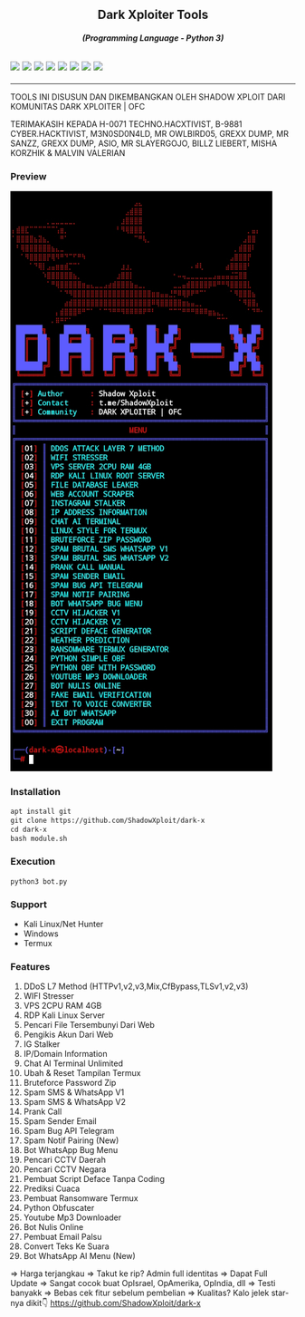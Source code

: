 <h2 align="center">Dark Xploiter Tools</h2>
<em><h4 align="center">(Programming Language - Python 3)</h4></em>

 <h2><img src="https://img.shields.io/badge/Author-./Shadow Xploit-blueviolet"/>
<img src="https://img.shields.io/badge/Tool-DarkX-red"/>
<img src="https://img.shields.io/badge/Made%20with-Python%20and%20Bash-yellowgreen"/> <img src="https://img.shields.io/badge/Version-3.7-9cf"/>
<img src="https://img.shields.io/github/issues/ShadowXploit/dark-x.svg?color=%23ff0000"/> <img
<img src="https://img.shields.io/github/forks/ShadowXploit/dark-x.svg?color=%23ffff00"/> <img
<img src="https://img.shields.io/github/stars/ShadowXploit/dark-x.svg?color=%23ff3300"/> <img
<img src="https://img.shields.io/github/license/ShadowXploit/dark-x.svg?color=%230000ff"/> <img
</center>
  </h2>
  <hr>


TOOLS INI DISUSUN DAN DIKEMBANGKAN OLEH SHADOW XPLOIT DARI KOMUNITAS DARK XPLOITER | OFC

TERIMAKASIH KEPADA H-0071 TECHNO.HACXTIVIST, B-9881 CYBER.HACKTIVIST, M3N0SD0N4LD, MR OWLBIRD05, GREXX DUMP, MR SANZZ, GREXX DUMP, ASIO, MR SLAYERGOJO, BILLZ LIEBERT, MISHA KORZHIK & MALVIN VALERIAN

### Preview
<img src="https://raw.githubusercontent.com/ShadowXploit/dark-x/main/IMG_20240916_064122.jpg">

<p align="center">

### Installation
    apt install git
    git clone https://github.com/ShadowXploit/dark-x
    cd dark-x
    bash module.sh

### Execution
    python3 bot.py

### Support
- Kali Linux/Net Hunter
- Windows
- Termux

### Features
 01. DDoS L7 Method (HTTPv1,v2,v3,Mix,CfBypass,TLSv1,v2,v3)
 02. WIFI Stresser
 03. VPS 2CPU RAM 4GB
 04. RDP Kali Linux Server
 05. Pencari File Tersembunyi Dari Web
 06. Pengikis Akun Dari Web
 07. IG Stalker
 08. IP/Domain Information
 09. Chat AI Terminal Unlimited
 10. Ubah & Reset Tampilan Termux
 11. Bruteforce Password Zip 
 12. Spam SMS & WhatsApp V1
 13. Spam SMS & WhatsApp V2
 14. Prank Call 
 15. Spam Sender Email
 16. Spam Bug API Telegram
 17. Spam Notif Pairing (New)
 18. Bot WhatsApp Bug Menu
 19. Pencari CCTV Daerah
 20. Pencari CCTV Negara
 21. Pembuat Script Deface Tanpa Coding
 22. Prediksi Cuaca
 23. Pembuat Ransomware Termux
 25. Python Obfuscater
 26. Youtube Mp3 Downloader
 27. Bot Nulis Online
 28. Pembuat Email Palsu
 29. Convert Teks Ke Suara
 30. Bot WhatsApp AI Menu (New)
 
 =>  Harga terjangkau
 =>  Takut ke rip? Admin full identitas
 =>  Dapat Full Update
 =>  Sangat cocok buat OpIsrael, OpAmerika, OpIndia, dll
 =>  Testi banyakk
 =>  Bebas cek fitur sebelum pembelian
 =>  Kualitas? Kalo jelek star-nya dikit👇
     https://github.com/ShadowXploit/dark-x
